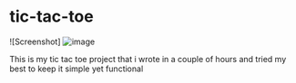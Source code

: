 # tic-tac-toe

![Screenshot] ![image](https://user-images.githubusercontent.com/80884927/143678383-9b1e86f8-a168-4dfb-894d-06e39e06f36b.png)

This is my tic tac toe project that i wrote in a couple of hours
and tried my best to keep it simple yet functional
